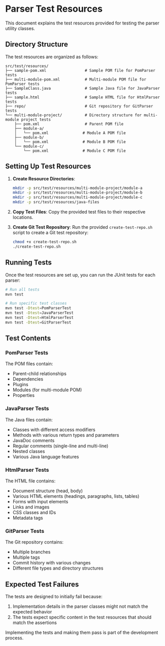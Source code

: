 # Parser Test Resources

This document explains the test resources provided for testing the parser utility classes.

## Directory Structure

The test resources are organized as follows:

```
src/test/resources/
├── sample-pom.xml                 # Sample POM file for PomParser tests
├── multi-module-pom.xml           # Multi-module POM file for PomParser tests
├── SampleClass.java               # Sample Java file for JavaParser tests
├── sample.html                    # Sample HTML file for HtmlParser tests
├── repo/                          # Git repository for GitParser tests
└── multi-module-project/          # Directory structure for multi-module project tests
    ├── pom.xml                    # Parent POM file
    ├── module-a/
    │   └── pom.xml               # Module A POM file
    ├── module-b/
    │   └── pom.xml               # Module B POM file
    └── module-c/
        └── pom.xml               # Module C POM file
```

## Setting Up Test Resources

1. **Create Resource Directories**:
   ```bash
   mkdir -p src/test/resources/multi-module-project/module-a
   mkdir -p src/test/resources/multi-module-project/module-b
   mkdir -p src/test/resources/multi-module-project/module-c
   mkdir -p src/test/resources/java-files
   ```

2. **Copy Test Files**:
   Copy the provided test files to their respective locations.

3. **Create Git Test Repository**:
   Run the provided `create-test-repo.sh` script to create a Git test repository:
   ```bash
   chmod +x create-test-repo.sh
   ./create-test-repo.sh
   ```

## Running Tests

Once the test resources are set up, you can run the JUnit tests for each parser:

```bash
# Run all tests
mvn test

# Run specific test classes
mvn test -Dtest=PomParserTest
mvn test -Dtest=JavaParserTest
mvn test -Dtest=HtmlParserTest
mvn test -Dtest=GitParserTest
```

## Test Contents

### PomParser Tests

The POM files contain:
- Parent-child relationships
- Dependencies
- Plugins
- Modules (for multi-module POM)
- Properties

### JavaParser Tests

The Java files contain:
- Classes with different access modifiers
- Methods with various return types and parameters
- JavaDoc comments
- Regular comments (single-line and multi-line)
- Nested classes
- Various Java language features

### HtmlParser Tests

The HTML file contains:
- Document structure (head, body)
- Various HTML elements (headings, paragraphs, lists, tables)
- Forms with input elements
- Links and images
- CSS classes and IDs
- Metadata tags

### GitParser Tests

The Git repository contains:
- Multiple branches
- Multiple tags
- Commit history with various changes
- Different file types and directory structures

## Expected Test Failures

The tests are designed to initially fail because:
1. Implementation details in the parser classes might not match the expected behavior
2. The tests expect specific content in the test resources that should match the assertions

Implementing the tests and making them pass is part of the development process.